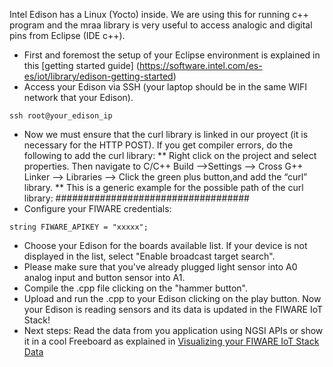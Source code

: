 Intel Edison has a Linux (Yocto) inside. We are using this for running c++ program and the mraa library is very useful to access analogic and digital pins from Eclipse (IDE c++).
* First and foremost the setup of your Eclipse environment is explained in this [getting started guide] (https://software.intel.com/es-es/iot/library/edison-getting-started)
* Access your Edison via SSH (your laptop should be in the same WIFI network that your Edison).
```
ssh root@your_edison_ip
```
* Now we must ensure that the curl library is linked in our proyect (it is necessary for the HTTP POST). If you get compiler errors, do the following to add the curl library:
** Right click on the project and select properties. Then navigate to C/C++ Build -->Settings --> Cross G++ Linker --> Libraries --> Click the green plus button,and add the “curl” library.
** This is a generic example for the possible path of the curl library: ###################################
* Configure your FIWARE credentials:
```
string FIWARE_APIKEY = "xxxxx";
```
* Choose your Edison for the boards available list. If your device is not displayed in the list, select "Enable broadcast target search".
* Please make sure that you've already plugged light sensor into A0 analog input and button sensor into A1.
* Compile the .cpp file clicking on the "hammer button".
* Upload and run the .cpp to your Edison clicking on the play button. Now your Edison is reading sensors and its data is updated in the FIWARE IoT Stack! 
* Next steps: Read the data from you application using NGSI APIs or show it in a cool Freeboard as explained in [Visualizing your FIWARE IoT Stack Data](https://github.com/telefonicaid/fiware-edison/blob/develop/README.md#accesing-your-fiware-iot-stack-data)


